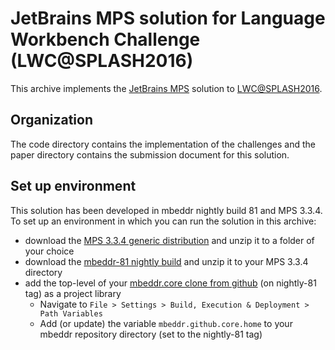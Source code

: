 JetBrains MPS solution for Language Workbench Challenge (LWC@SPLASH2016)
========================================================================

This archive implements the [JetBrains MPS](https://www.jetbrains.com/mps/) solution to [LWC@SPLASH2016](http://2016.splashcon.org/track/lwc2016).

Organization
------------
The code directory contains the implementation of the challenges and the paper directory contains the submission document for this solution.

Set up environment
------------------
This solution has been developed in mbeddr nightly build 81 and MPS 3.3.4.
To set up an environment in which you can run the solution in this archive:
 * download the [MPS 3.3.4 generic distribution](http://download.jetbrains.com/mps/33/MPS-3.3.4.zip) and unzip it to a folder of your choice
 * download the [mbeddr-81 nightly build](https://github.com/mbeddr/mbeddr.core/releases/download/nightly-81/com.mbeddr.allInOne.zip) and unzip it to your MPS 3.3.4 directory
 * add the top-level of your [mbeddr.core clone from github](https://github.com/mbeddr/mbeddr.core/tree/nightly-81) (on nightly-81 tag) as a project library
   * Navigate to `File > Settings > Build, Execution & Deployment > Path Variables`
   * Add (or update) the variable `mbeddr.github.core.home` to your mbeddr repository directory (set to the nightly-81 tag) 

